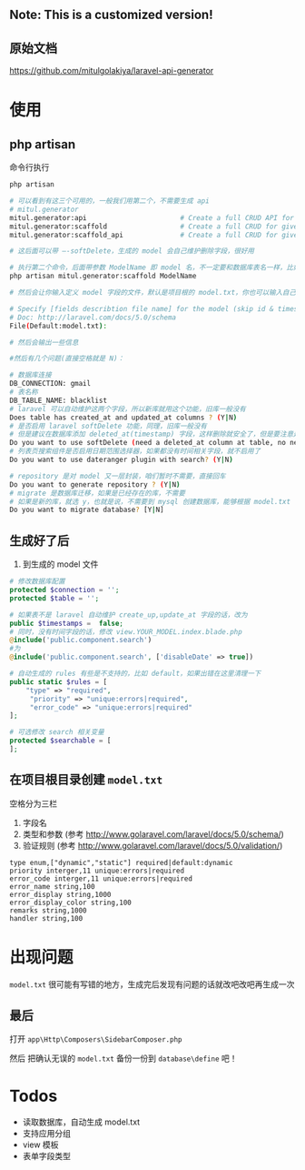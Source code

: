 ## Note: This is a customized version!


## 原始文档
https://github.com/mitulgolakiya/laravel-api-generator

# 使用

## php artisan

命令行执行

```sh
php artisan

# 可以看到有这三个可用的，一般我们用第二个，不需要生成 api
# mitul.generator
mitul.generator:api                       # Create a full CRUD API for given model
mitul.generator:scaffold                  # Create a full CRUD for given model with initial
mitul.generator:scaffold_api              # Create a full CRUD for given model with initial views and APIs

# 这后面可以带 —-softDelete，生成的 model 会自己维护删除字段，很好用

# 执行第二个命令，后面带参数 ModelName 即 model 名，不一定要和数据库表名一样，比如邮件服务器的错误表，model 名是 GmailError，Laravel 的 model 通常后面不带 s
php artisan mitul.generator:scaffold ModelName

# 然后会让你输入定义 model 字段的文件，默认是项目根的 model.txt，你也可以输入自己的，不然直接留空回车

# Specify [fields describtion file name] for the model (skip id & timestamp fields, will be added automatically)
# Doc: http://laravel.com/docs/5.0/schema
File(Default:model.txt):

# 然后会输出一些信息

#然后有几个问题(直接空格就是 N)：

# 数据库连接
DB_CONNECTION: gmail
# 表名称
DB_TABLE_NAME: blacklist
# laravel 可以自动维护这两个字段，所以新库就用这个功能，旧库一般没有
Does table has created_at and updated_at columns ? (Y|N)
# 是否启用 laravel softDelete 功能，同理，旧库一般没有
# 但是建议在数据库添加 deleted_at(timestamp) 字段，这样删除就安全了，但是要注意是否会影响其它应用
Do you want to use softDelete (need a deleted_at column at table, no need set in model.txt)? (Y|N) y
# 列表页搜索组件是否启用日期范围选择器，如果都没有时间相关字段，就不启用了
Do you want to use dateranger plugin with search? (Y|N)

# repository 是对 model 又一层封装，咱们暂时不需要，直接回车
Do you want to generate repository ? (Y|N)
# migrate 是数据库迁移，如果是已经存在的库，不需要
# 如果是新的库，就选 y，也就是说，不需要到 mysql 创建数据库，能够根据 model.txt 自动创建
Do you want to migrate database? [Y|N]

```

## 生成好了后
1. 到生成的 model 文件

```php
# 修改数据库配置
protected $connection = '';
protected $table = '';

# 如果表不是 laravel 自动维护 create_up,update_at 字段的话，改为
public $timestamps =  false;
# 同时，没有时间字段的话，修改 view.YOUR_MODEL.index.blade.php
@include('public.component.search')
#为
@include('public.component.search', ['disableDate' => true])

# 自动生成的 rules 有些是不支持的，比如 default，如果出错在这里清理一下
public static $rules = [
    "type" => "required",
     "priority" => "unique:errors|required",
     "error_code" => "unique:errors|required"
];

# 可选修改 search 相关变量
protected $searchable = [
];
```

## 在项目根目录创建 `model.txt`

空格分为三栏

1. 字段名
2. 类型和参数 (参考 http://www.golaravel.com/laravel/docs/5.0/schema/)
3. 验证规则 (参考 http://www.golaravel.com/laravel/docs/5.0/validation/)

```
type enum,["dynamic","static"] required|default:dynamic
priority interger,11 unique:errors|required
error_code interger,11 unique:errors|required
error_name string,100
error_display string,1000
error_display_color string,100
remarks string,1000
handler string,100
```

# 出现问题

`model.txt` 很可能有写错的地方，生成完后发现有问题的话就改吧改吧再生成一次

## 最后

打开 `app\Http\Composers\SidebarComposer.php`

然后 把确认无误的 `model.txt` 备份一份到 `database\define` 吧！

# Todos

- 读取数据库，自动生成 model.txt
- 支持应用分组
- view 模板
- 表单字段类型
